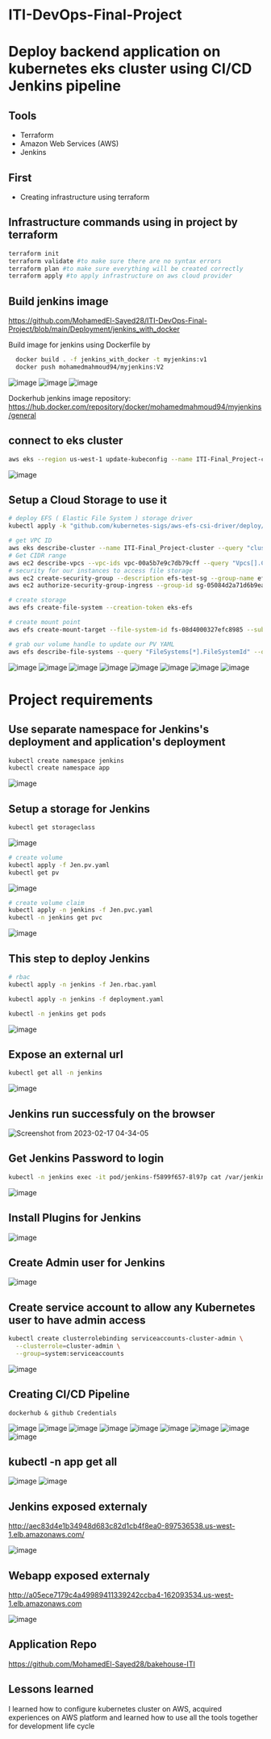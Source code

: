 # ITI-DevOps-Final-Project

# Deploy backend application on kubernetes eks cluster using CI/CD Jenkins pipeline

## Tools
- Terraform
- Amazon Web Services (AWS)
- Jenkins

## First
- Creating infrastructure using terraform

## Infrastructure commands using in project by terraform

```bash
terraform init 
terraform validate #to make sure there are no syntax errors
terraform plan #to make sure everything will be created correctly
terraform apply #to apply infrastructure on aws cloud provider 
```

## Build jenkins image
https://github.com/MohamedEl-Sayed28/ITI-DevOps-Final-Project/blob/main/Deployment/jenkins_with_docker

Build image for jenkins using Dockerfile by

```bash
  docker build . -f jenkins_with_docker -t myjenkins:v1
  docker push mohamedmahmoud94/myjenkins:V2 
```
![image](https://user-images.githubusercontent.com/101838529/219447927-2c31fad5-137b-4999-8a8e-5d57e8b008e2.png)
![image](https://user-images.githubusercontent.com/101838529/219448124-e1e27476-f588-4a6f-8f8c-78bf71753a65.png)
![image](https://user-images.githubusercontent.com/101838529/219448185-cb0241e6-dafc-4340-92e1-db89de6e43a6.png)


Dockerhub jenkins image repository: https://hub.docker.com/repository/docker/mohamedmahmoud94/myjenkins/general


## connect to eks cluster
```bash
aws eks --region us-west-1 update-kubeconfig --name ITI-Final_Project-cluster --profile default
```
![image](https://user-images.githubusercontent.com/101838529/219521365-11f7a49e-a36a-44fe-9bef-88f261aa5ec6.png)

## Setup a Cloud Storage to use it 
```bash
# deploy EFS ( Elastic File System ) storage driver
kubectl apply -k "github.com/kubernetes-sigs/aws-efs-csi-driver/deploy/kubernetes/overlays/stable/?ref=master"

# get VPC ID
aws eks describe-cluster --name ITI-Final_Project-cluster --query "cluster.resourcesVpcConfig.vpcId" --output text
# Get CIDR range
aws ec2 describe-vpcs --vpc-ids vpc-00a5b7e9c7db79cff --query "Vpcs[].CidrBlock" --output text
# security for our instances to access file storage
aws ec2 create-security-group --description efs-test-sg --group-name efs-sg --vpc-id vpc-00a5b7e9c7db79cff
aws ec2 authorize-security-group-ingress --group-id sg-05084d2a71d6b9eae  --protocol tcp --port 2049 --cidr 10.0.0.0/16

# create storage
aws efs create-file-system --creation-token eks-efs

# create mount point 
aws efs create-mount-target --file-system-id fs-08d4000327efc8985 --subnet-id subnet-0a8fa8e0f382ff229 --security-group sg-05084d2a71d6b9eae

# grab our volume handle to update our PV YAML
aws efs describe-file-systems --query "FileSystems[*].FileSystemId" --output text
```
![image](https://user-images.githubusercontent.com/101838529/219523284-4008468f-8057-412e-9f97-e8cd3699e7d9.png)
![image](https://user-images.githubusercontent.com/101838529/219523484-3e0c6c3f-011d-4f87-8851-67a254ca636e.png)
![image](https://user-images.githubusercontent.com/101838529/219523699-91f0905c-73e7-428a-b678-2bb2e6b9c236.png)
![image](https://user-images.githubusercontent.com/101838529/219524270-9400ab56-d768-4a9b-b945-73a7874de5d3.png)
![image](https://user-images.githubusercontent.com/101838529/219524766-cc5b0df1-0284-4bde-8e55-840f770d8e2d.png)
![image](https://user-images.githubusercontent.com/101838529/219524960-4849772b-1811-49ba-aba8-569f365593c7.png)
![image](https://user-images.githubusercontent.com/101838529/219526362-100a0d60-775c-465d-9b9f-7159c9c61c57.png)
![image](https://user-images.githubusercontent.com/101838529/219526465-8409ef93-957e-45df-894b-cefe37cc759e.png)


# Project requirements

## Use separate namespace for Jenkins's deployment and application's deployment 
```bash
kubectl create namespace jenkins
kubectl create namespace app
```
![image](https://user-images.githubusercontent.com/101838529/219526903-3490ea12-8b84-4020-8ec7-cc2565379c5e.png)

## Setup a storage for Jenkins
```bash
kubectl get storageclass
```
![image](https://user-images.githubusercontent.com/101838529/219527910-7c73db75-968e-4011-8b2f-04adc5faa607.png)

```bash
# create volume
kubectl apply -f Jen.pv.yaml 
kubectl get pv
```
![image](https://user-images.githubusercontent.com/101838529/219528252-3964ef91-b550-4743-9c26-e330c8329e18.png)

```bash
# create volume claim
kubectl apply -n jenkins -f Jen.pvc.yaml
kubectl -n jenkins get pvc
```
![image](https://user-images.githubusercontent.com/101838529/219528653-c1f0c108-e673-47c8-8e51-300de3547e09.png)

## This step to deploy Jenkins
```bash
# rbac
kubectl apply -n jenkins -f Jen.rbac.yaml 

kubectl apply -n jenkins -f deployment.yaml

kubectl -n jenkins get pods
```
![image](https://user-images.githubusercontent.com/101838529/219534060-9c994f26-a6fb-4735-9d04-9634b2991ddb.png)

## Expose an external url 
```bash
kubectl get all -n jenkins 
```
![image](https://user-images.githubusercontent.com/101838529/219534644-e78f2fdc-a9b4-48a3-9cb2-a0bbea1b7447.png)

## Jenkins run successfuly on the browser
![Screenshot from 2023-02-17 04-34-05](https://user-images.githubusercontent.com/101838529/219535166-49b00759-bf75-4a45-b959-bede6564dd48.png)

## Get Jenkins Password to login 
```bash
kubectl -n jenkins exec -it pod/jenkins-f5899f657-8l97p cat /var/jenkins_home/secrets/initialAdminPassword
```
![image](https://user-images.githubusercontent.com/101838529/219536600-0241fe5d-4b7e-4549-8c5a-b75ed419c7ee.png)
## Install Plugins for Jenkins
![image](https://user-images.githubusercontent.com/101838529/219536819-b6524565-b90c-4654-8d92-985bafd17021.png)
## Create Admin user for Jenkins
![image](https://user-images.githubusercontent.com/101838529/219537272-994739f3-ae74-4768-987d-6ac0db1d41ab.png)


## Create service account to allow any Kubernetes user to have admin access
```bash
kubectl create clusterrolebinding serviceaccounts-cluster-admin \
  --clusterrole=cluster-admin \
  --group=system:serviceaccounts
```
![image](https://user-images.githubusercontent.com/101838529/219553546-38a9cc88-124d-4500-91d8-dec0fb2cfcdd.png)

## Creating CI/CD Pipeline
```
dockerhub & github Credentials
```
![image](https://user-images.githubusercontent.com/101838529/219539917-1dadb675-21fd-436d-a08e-8eaca641731c.png)
![image](https://user-images.githubusercontent.com/101838529/219540081-2ff6d7d0-0399-4c30-b551-70d2024f8f92.png)
![image](https://user-images.githubusercontent.com/101838529/219540928-f1997a70-62fa-4a4f-9958-4fbfc863df8d.png)
![image](https://user-images.githubusercontent.com/101838529/219553885-258e01de-e13a-457b-99a3-27c06568738c.png)
![image](https://user-images.githubusercontent.com/101838529/219553906-2f8a5db5-fc02-49a3-a592-d1ce3c7c2bec.png)
![image](https://user-images.githubusercontent.com/101838529/219553952-9fc051fe-5d25-4133-b87a-08782e5c557f.png)
![image](https://user-images.githubusercontent.com/101838529/219553972-08341564-9ce0-4064-ba22-1b2ea124d4ae.png)
![image](https://user-images.githubusercontent.com/101838529/219553990-a7f6687c-3038-422a-ba8f-0167aaff2b2a.png)
![image](https://user-images.githubusercontent.com/101838529/219554059-f7c79d4e-48b7-42a0-a5db-1f59ceed998a.png)

## kubectl -n app get all
![image](https://user-images.githubusercontent.com/101838529/219554647-9f7b59d4-3019-4e28-ad2e-be21c6f40583.png)
![image](https://user-images.githubusercontent.com/101838529/219554329-23ca96da-16a1-4e9e-b09e-7d0de8fdacd8.png)

## Jenkins exposed externaly
http://aec83d4e1b34948d683c82d1cb4f8ea0-897536538.us-west-1.elb.amazonaws.com/

![image](https://user-images.githubusercontent.com/101838529/219554420-a1605318-bd20-4b22-a1e4-43c90d97327a.png)


## Webapp exposed externaly
http://a05ece7179c4a49989411339242ccba4-162093534.us-west-1.elb.amazonaws.com

![image](https://user-images.githubusercontent.com/101838529/219554329-23ca96da-16a1-4e9e-b09e-7d0de8fdacd8.png)

## Application Repo
https://github.com/MohamedEl-Sayed28/bakehouse-ITI

## Lessons learned

I learned how to configure kubernetes cluster on AWS, acquired experiences on AWS platform and learned how to use all the tools together for development life cycle 

